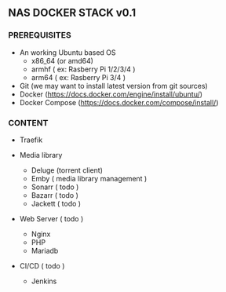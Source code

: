 ## NAS DOCKER STACK v0.1

### PREREQUISITES
* An working Ubuntu based OS
    * x86_64 (or amd64)
    * armhf ( ex: Rasberry Pi 1/2/3/4 )
    * arm64 ( ex: Rasberry Pi 3/4 )
* Git (we may want to install latest version from git sources)
* Docker (https://docs.docker.com/engine/install/ubuntu/)
* Docker Compose (https://docs.docker.com/compose/install/)

### CONTENT
* Traefik

* Media library
    * Deluge (torrent client)
    * Emby ( media library management )
    * Sonarr ( todo )
    * Bazarr ( todo )
    * Jackett ( todo )
* Web Server ( todo )
    * Nginx
    * PHP
    * Mariadb
* CI/CD ( todo )
    * Jenkins